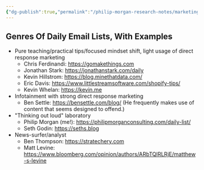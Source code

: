 ```yaml
---
{"dg-publish":true,"permalink":"/philip-morgan-research-notes/marketing/marketing-for-non-commodities/daily-emailing/"}
---
```


## Genres Of Daily Email Lists, With Examples

- Pure teaching/practical tips/focused mindset shift, light usage of direct response marketing
	- Chris Ferdinandi: https://gomakethings.com
	- Jonathan Stark: https://jonathanstark.com/daily
	- Kevin Hillstrom: https://blog.minethatdata.com/
	- Eric Davis: https://www.littlestreamsoftware.com/shopify-tips/
	- Kevin Whelan: https://kevin.me
- Infotainment with strong direct response marketing
	- Ben Settle: https://bensettle.com/blog/ (He frequently makes use of content that seems designed to offend.)
- "Thinking out loud" laboratory
	- Philip Morgan (me!): https://philipmorganconsulting.com/daily-list/
	- Seth Godin: https://seths.blog
- News-surfer/analyst
	- Ben Thompson: https://stratechery.com
	- Matt Levine: https://www.bloomberg.com/opinion/authors/ARbTQlRLRjE/matthew-s-levine

